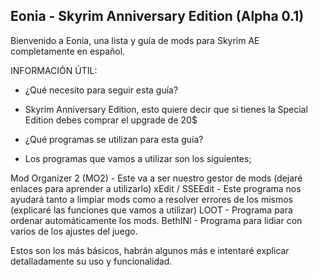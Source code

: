 Eonia - Skyrim Anniversary Edition (Alpha 0.1)
-

Bienvenido a Eonia, una lista y guía de mods para Skyrim AE completamente en español.


INFORMACIÓN ÚTIL:

- ¿Qué necesito para seguir esta guía?
+ Skyrim Anniversary Edition, esto quiere decir que si tienes la Special Edition debes comprar el upgrade de 20$

- ¿Qué programas se utilizan para esta guía?
+ Los programas que vamos a utilizar son los siguientes; 

Mod Organizer 2 (MO2) - Este va a ser nuestro gestor de mods (dejaré enlaces para aprender a utilizarlo)
xEdit / SSEEdit - Este programa nos ayudará tanto a limpiar mods como a resolver errores de los mismos (explicaré las funciones que vamos a utilizar)
LOOT - Programa para ordenar automáticamente los mods.
BethINI - Programa para lidiar con varios de los ajustes del juego.

Estos son los más básicos, habrán algunos más e intentaré explicar detalladamente su uso y funcionalidad.

